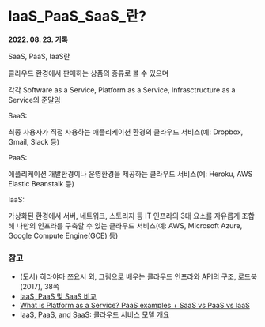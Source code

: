 # IaaS_PaaS_SaaS_란?

**2022. 08. 23. 기록**

SaaS, PaaS, IaaS란

클라우드 환경에서 판매하는 상품의 종류로 볼 수 있으며

각각 Software as a Service, Platform as a Service, Infrasctructure as a Service의 준말임

SaaS:

최종 사용자가 직접 사용하는 애플리케이션 환경의 클라우드 서비스(예: Dropbox, Gmail, Slack 등)


PaaS:

애플리케이션 개발환경이나 운영환경을 제공하는 클라우드 서비스(예: Heroku, AWS Elastic Beanstalk 등)

IaaS:

가상화된 환경에서 서버, 네트워크, 스토리지 등 IT 인프라의 3대 요소를 자유롭게 조합해 나만의 인프라를 구축할 수 있는 클라우드 서비스(예: AWS, Microsoft Azure, Google Compute Engine(GCE) 등)

### 참고
* (도서) 히라야마 쯔요시 외, 그림으로 배우는 클라우드 인프라와 API의 구조, 로드북(2017), 38쪽
* [IaaS, PaaS 및 SaaS 비교](https://www.redhat.com/ko/topics/cloud-computing/iaas-vs-paas-vs-saas)
* [What is Platform as a Service? PaaS examples + SaaS vs PaaS vs IaaS](https://www.zendesk.kr/blog/what-is-paas/)
* [IaaS, PaaS, and SaaS: 클라우드 서비스 모델 개요](https://freshdesk.com/ko/kblogs/iaas-paas-saas/)
